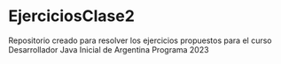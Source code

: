 # EjerciciosClase2
Repositorio creado para resolver los ejercicios propuestos para  el curso Desarrollador Java Inicial de Argentina Programa 2023
